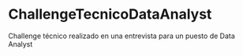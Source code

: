 # ChallengeTecnicoDataAnalyst
Challenge técnico realizado en una entrevista para un puesto de Data Analyst
